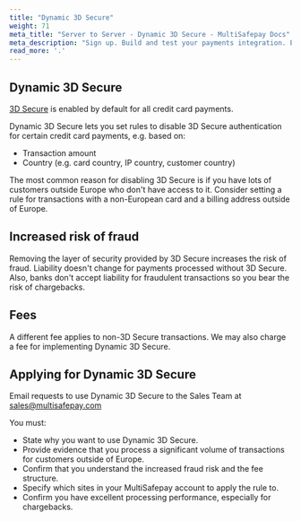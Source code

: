 ```yaml
---
title: "Dynamic 3D Secure"
weight: 71
meta_title: "Server to Server - Dynamic 3D Secure - MultiSafepay Docs"
meta_description: "Sign up. Build and test your payments integration. Explore our products and services. Use our API Reference, SDKs, and wrappers. Get support."
read_more: '.'
---
```


##  Dynamic 3D Secure

[3D Secure](/security-and-legal/payment-regulations/about-3d-secure) is enabled by default for all credit card payments. 

Dynamic 3D Secure lets you set rules to disable 3D Secure authentication for certain credit card payments, e.g. based on:

* Transaction amount
* Country (e.g. card country, IP country, customer country) 

The most common reason for disabling 3D Secure is if you have lots of customers outside Europe who don't have access to it. Consider setting a rule for transactions with a non-European card and a billing address outside of Europe.

## Increased risk of fraud

Removing the layer of security provided by 3D Secure increases the risk of fraud. Liability doesn't change for payments processed without 3D Secure. Also, banks don't accept liability for fraudulent transactions so you bear the risk of chargebacks.

## Fees
A different fee applies to non-3D Secure transactions. We may also charge a fee for implementing Dynamic 3D Secure. 

## Applying for Dynamic 3D Secure
Email requests to use Dynamic 3D Secure to the Sales Team at <sales@multisafepay.com>

You must:

- State why you want to use Dynamic 3D Secure.
- Provide evidence that you process a significant volume of transactions for customers outside of Europe.
- Confirm that you understand the increased fraud risk and the fee structure.
- Specify which sites in your MultiSafepay account to apply the rule to.
- Confirm you have excellent processing performance, especially for chargebacks.
